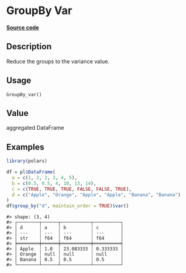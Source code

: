 

# GroupBy Var

[**Source code**](https://github.com/pola-rs/r-polars/tree/main/R/group_by.R#L242)

## Description

Reduce the groups to the variance value.

## Usage

<pre><code class='language-R'>GroupBy_var()
</code></pre>

## Value

aggregated DataFrame

## Examples

``` r
library(polars)

df = pl$DataFrame(
  a = c(1, 2, 2, 3, 4, 5),
  b = c(0.5, 0.5, 4, 10, 13, 14),
  c = c(TRUE, TRUE, TRUE, FALSE, FALSE, TRUE),
  d = c("Apple", "Orange", "Apple", "Apple", "Banana", "Banana")
)
df$group_by("d", maintain_order = TRUE)$var()
```

    #> shape: (3, 4)
    #> ┌────────┬──────┬───────────┬──────────┐
    #> │ d      ┆ a    ┆ b         ┆ c        │
    #> │ ---    ┆ ---  ┆ ---       ┆ ---      │
    #> │ str    ┆ f64  ┆ f64       ┆ f64      │
    #> ╞════════╪══════╪═══════════╪══════════╡
    #> │ Apple  ┆ 1.0  ┆ 23.083333 ┆ 0.333333 │
    #> │ Orange ┆ null ┆ null      ┆ null     │
    #> │ Banana ┆ 0.5  ┆ 0.5       ┆ 0.5      │
    #> └────────┴──────┴───────────┴──────────┘
